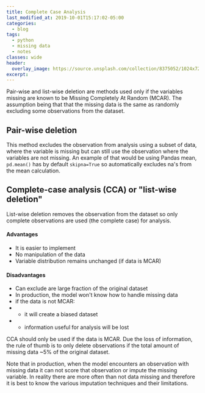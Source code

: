 ```yaml
---
title: Complete Case Analysis
last_modified_at: 2019-10-01T15:17:02-05:00
categories:
  - blog
tags:
  - python
  - missing data
  - notes
classes: wide
header:
  overlay_image: https://source.unsplash.com/collection/8375052/1024x720
excerpt:
---
```

Pair-wise and list-wise deletion are methods used only if the variables missing are known to be Missing Completely At Random (MCAR). The assumption being that that the missing data is the same as randomly excluding some observations from the dataset.

## Pair-wise deletion
This method excludes the observation from analysis using a subset of data, where the variable is missing but can still use the observation where the variables are not missing.
An example of that would be using Pandas mean, `pd.mean()` has by default `skipna=True` so automatically excludes na's from the mean calculation.

## Complete-case analysis (CCA) or "list-wise deletion"
List-wise deletion removes the observation from the dataset so only complete observations are used (the complete case) for analysis.

#### Advantages
- It is easier to implement
- No manipulation of the data
- Variable distribution remains unchanged (if data is MCAR)

#### Disadvantages
- Can exclude are large fraction of the original dataset
- In production, the model won't know how to handle missing data
- if the data is not MCAR:
- - it will create a biased dataset
- - information useful for analysis will be lost

CCA should only be used if the data is MCAR. Due the loss of information, the rule of thumb is to only delete observations if the total amount of missing data ~5% of the original dataset.

Note that in production, when the model encounters an observation with missing data it can not score that observation or impute the missing variable. In reality there are more often than not data missing and therefore it is best to know the various imputation techniques and their limitations.
